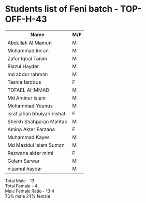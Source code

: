 # Students list of Feni batch - TOP-OFF-H-43
Name | M/F |
---- | ------
Abdullah Al Mamun | M
Muhammad Imran | M
Zafor Iqbal Tanim | M
Riazul Hayder | M
md abdur rahman | M
Tasnia fardous |  F
TOFAEL AHMMAD | M
Md Aminur islam | M
Mohammad Younus | M
israt jahan bhuiyan nishat |  F
Sheikh Shahparan Mahtab | M
Amina Akter Farzana | F
Muhammad Kayes |  M
Md Mazidul Islam Sumon |  M
Rezwana akter mimi |  F
Golam Sarwar |  M
nizamul haydar |  M

Total Male -  13    
Total Female -  4     
Male Female Ratio - 13:4     
76% male
24% female